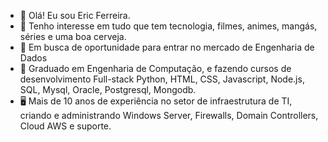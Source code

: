 - 👋 Olá! Eu sou Eric Ferreira.
- 👀 Tenho interesse em tudo que tem tecnologia, filmes, animes, mangás, séries e uma boa cerveja.
- 📣 Em busca de oportunidade para entrar no mercado de Engenharia de Dados
- 🌱 Graduado em Engenharia de Computação, e fazendo cursos de desenvolvimento Full-stack Python, HTML, CSS, Javascript, Node.js, SQL, Mysql, Oracle, Postgresql, Mongodb. 
- 🖥️ Mais de 10 anos de experiência no setor de infraestrutura de TI, criando e administrando Windows Server, Firewalls, Domain Controllers, Cloud AWS e suporte.
